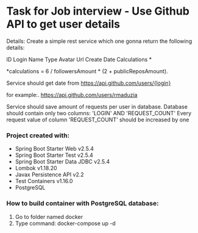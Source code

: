 # Task for Job interview - Use Github API to get user details



Details:
Create a simple rest service which one gonna return the following details:

ID
Login
Name
Type
Avatar Url
Create Date
Calculations *

*calculations =  6 / followersAmount * (2 + publicReposAmount).



Service should get date from https://api.github.com/users/{login}

for example:. https://api.github.com/users/rmaduzia



Service should save amount of requests per user in database.
Database should contain only two columns: 'LOGIN' AND 'REQUEST_COUNT'
Every request value of column 'REQUEST_COUNT' should be increased by one



### Project created with:

* Spring Boot Starter Web v2.5.4
* Spring Boot Starter Test v2.5.4
* Spring Boot Starter Data JDBC v2.5.4
* Lombok v1.18.20
* Javax Persistence API v2.2
* Test Containers v1.16.0
* PostgreSQL

### How to build container with PostgreSQL database:

1. Go to folder named docker
2. Type command: docker-compose up -d
